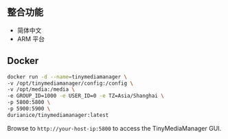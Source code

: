 ## 整合功能
- 简体中文
- ARM 平台

## Docker
```bash
docker run -d --name=tinymediamanager \
-v /opt/tinymediamanager/config:/config \
-v /opt/media:/media \
-e GROUP_ID=1000 -e USER_ID=0 -e TZ=Asia/Shanghai \
-p 5800:5800 \
-p 5900:5900 \
durianice/tinymediamanager:latest
```

Browse to `http://your-host-ip:5800` to access the TinyMediaManager GUI.
